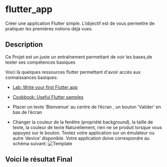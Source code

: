 # flutter_app

Créer une application Flutter simple. L’objectif est de vous permettre de pratiquer les premières notions déjà vues.

## Description

Ce Projet est un juste un entraînement permettant de voir les bases,de tester ses compétences basiques

Voici là quelques ressources flutter permettant d'avoir accès aux connaissances basiques:

- [Lab: Write your first Flutter app](https://docs.flutter.dev/get-started/codelab)
- [Cookbook: Useful Flutter samples](https://docs.flutter.dev/cookbook)

- Placer un texte ‘Bienvenue’ au centre de l’écran , un bouton ‘Valider’ en bas de l’écran
- Changer la couleur de la fenêtre (propriété background), la taille de texte, la couleur de texte
    Naturellement, rien ne se produit lorsque vous appuyez sur le bouton. Testez votre application sur un émulateur ou autre ‘device’ disponible.
    Votre application doive correspondre au schéma suivant:
![Template](https://apcpedagogie.com/wp-content/uploads/2023/02/Exercices-et-TP-Flutter-Serie-01-ex01.jpg)


## Voici le résultat Final

